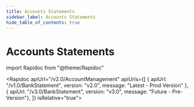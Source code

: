 ```yaml
---
title: Accounts Statements
sidebar_label: Accounts Statements
hide_table_of_contents: true
---
```


# Accounts Statements

import Rapidoc from "@theme/Rapidoc"

<Rapidoc apiUrl="/v2.0/AccountManagement" apiUrls={[
    { apiUrl: "/v1.0/BankStatement", version: "v2.0", message: "Latest - Prod Version" },
    { apiUrl: "/v3.0/BankStatement", version: "v3.0", message: "Future - Pre-Version"},
  ]} isRelative="true">
</Rapidoc>
